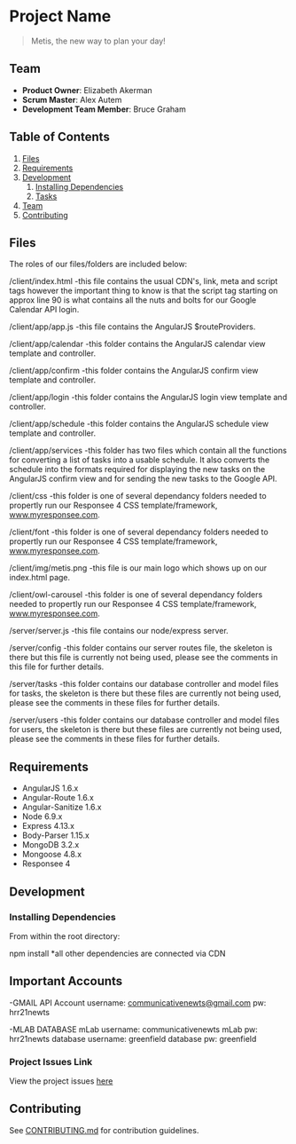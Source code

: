 # Project Name

> Metis, the new way to plan your day!

## Team

  - __Product Owner__: Elizabeth Akerman
  - __Scrum Master__: Alex Autem
  - __Development Team Member__: Bruce Graham

## Table of Contents

1. [Files](#Files)
1. [Requirements](#requirements)
1. [Development](#development)
    1. [Installing Dependencies](#installing-dependencies)
    1. [Tasks](#tasks)
1. [Team](#team)
1. [Contributing](#contributing)

## Files
The roles of our files/folders are included below:

/client/index.html
  -this file contains the usual CDN's, link, meta and script tags however the important thing to know is that the script tag starting on approx line 90 is what contains all the nuts and bolts for our Google Calendar API login.

/client/app/app.js
  -this file contains the AngularJS $routeProviders.

/client/app/calendar
  -this folder contains the AngularJS calendar view template and controller.

/client/app/confirm
  -this folder contains the AngularJS confirm view template and controller.

/client/app/login
  -this folder contains the AngularJS login view template and controller.

/client/app/schedule
  -this folder contains the AngularJS schedule view template and controller.

/client/app/services
  -this folder has two files which contain all the functions for converting a list of tasks into a usable schedule.  It also converts the schedule into the formats required for displaying the new tasks on the AngularJS confirm view and for sending the new tasks to the Google API.

/client/css
  -this folder is one of several dependancy folders needed to propertly run our Responsee 4 CSS template/framework, www.myresponsee.com.

/client/font
  -this folder is one of several dependancy folders needed to propertly run our Responsee 4 CSS template/framework, www.myresponsee.com.

/client/img/metis.png
  -this file is our main logo which shows up on our index.html page.

/client/owl-carousel
  -this folder is one of several dependancy folders needed to propertly run our Responsee 4 CSS template/framework, www.myresponsee.com.

/server/server.js
  -this file contains our node/express server.

/server/config
  -this folder contains our server routes file, the skeleton is there but this file is currently not being used, please see the comments in this file for further details.

/server/tasks
  -this folder contains our database controller and model files for tasks, the skeleton is there but these files are currently not being used, please see the comments in these files for further details.

/server/users
  -this folder contains our database controller and model files for users, the skeleton is there but these files are currently not being used, please see the comments in these files for further details.

## Requirements

- AngularJS 1.6.x
- Angular-Route 1.6.x
- Angular-Sanitize 1.6.x
- Node 6.9.x
- Express 4.13.x
- Body-Parser 1.15.x
- MongoDB 3.2.x
- Mongoose 4.8.x
- Responsee 4

## Development

### Installing Dependencies

From within the root directory:

npm install
*all other dependencies are connected via CDN


## Important Accounts

-GMAIL API Account
username: communicativenewts@gmail.com
pw: hrr21newts

-MLAB DATABASE
mLab username: communicativenewts
mLab pw: hrr21newts
database username: greenfield
database pw: greenfield


### Project Issues Link

View the project issues [here](https://github.com/communicativenewts/communicativenewts/issues)


## Contributing

See [CONTRIBUTING.md](CONTRIBUTING.md) for contribution guidelines.
